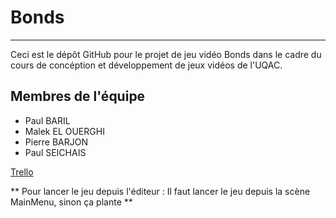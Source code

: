 ﻿# Bonds
---

Ceci est le dépôt GitHub pour le projet de jeu vidéo Bonds dans le cadre du cours de concéption et développement de jeux vidéos de l'UQAC.

## Membres de l'équipe

- Paul BARIL
- Malek EL OUERGHI
- Pierre BARJON
- Paul SEICHAIS

[Trello](https://trello.com/b/HMoCOnFz)

** Pour lancer le jeu depuis l'éditeur : Il faut lancer le jeu depuis la scène MainMenu, sinon ça plante **